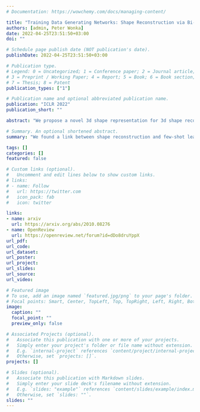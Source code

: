 ```yaml
---
# Documentation: https://wowchemy.com/docs/managing-content/

title: "Training Data Generating Networks: Shape Reconstruction via Bi-level Optimization"
authors: [admin, Peter Wonka]
date: 2022-04-25T23:51:50+03:00
doi: ""

# Schedule page publish date (NOT publication's date).
publishDate: 2022-04-25T23:51:50+03:00

# Publication type.
# Legend: 0 = Uncategorized; 1 = Conference paper; 2 = Journal article;
# 3 = Preprint / Working Paper; 4 = Report; 5 = Book; 6 = Book section;
# 7 = Thesis; 8 = Patent
publication_types: ["1"]

# Publication name and optional abbreviated publication name.
publication: "ICLR 2022"
publication_short: ""

abstract: "We propose a novel 3d shape representation for 3d shape reconstruction from a single image. Rather than predicting a shape directly, we train a network to generate a training set which will be fed into another learning algorithm to define the shape. The nested optimization problem can be modeled by bi-level optimization. Specifically, the algorithms for bi-level optimization are also being used in meta learning approaches for few-shot learning. Our framework establishes a link between 3D shape analysis and few-shot learning. We combine training data generating networks with bi-level optimization algorithms to obtain a complete framework for which all components can be jointly trained. We improve upon recent work on standard benchmarks for 3d shape reconstruction."

# Summary. An optional shortened abstract.
summary: "We found a link between shape reconstruction and few-shot learning."

tags: []
categories: []
featured: false

# Custom links (optional).
#   Uncomment and edit lines below to show custom links.
# links:
# - name: Follow
#   url: https://twitter.com
#   icon_pack: fab
#   icon: twitter

links:
- name: arxiv
  url: https://arxiv.org/abs/2010.08276
- name: OpenReview
  url: https://openreview.net/forum?id=dDo8druYppX
url_pdf:
url_code:
url_dataset:
url_poster:
url_project:
url_slides:
url_source:
url_video:

# Featured image
# To use, add an image named `featured.jpg/png` to your page's folder. 
# Focal points: Smart, Center, TopLeft, Top, TopRight, Left, Right, BottomLeft, Bottom, BottomRight.
image:
  caption: ""
  focal_point: ""
  preview_only: false

# Associated Projects (optional).
#   Associate this publication with one or more of your projects.
#   Simply enter your project's folder or file name without extension.
#   E.g. `internal-project` references `content/project/internal-project/index.md`.
#   Otherwise, set `projects: []`.
projects: []

# Slides (optional).
#   Associate this publication with Markdown slides.
#   Simply enter your slide deck's filename without extension.
#   E.g. `slides: "example"` references `content/slides/example/index.md`.
#   Otherwise, set `slides: ""`.
slides: ""
---
```

